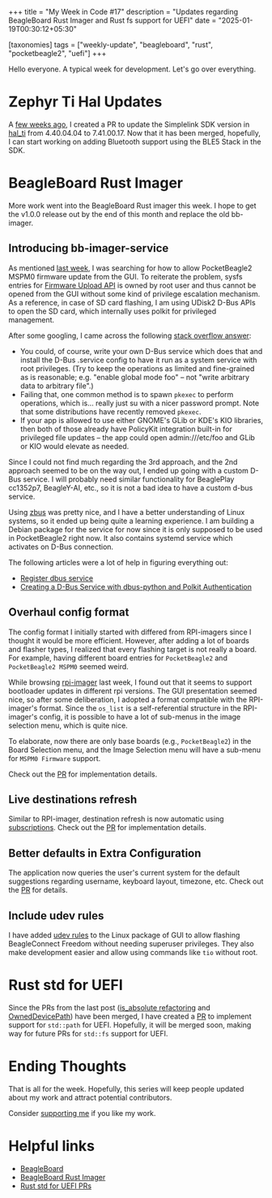 +++
title = "My Week in Code #17"
description = "Updates regarding BeagleBoard Rust Imager and Rust fs support for UEFI"
date = "2025-01-19T00:30:12+05:30"

[taxonomies]
tags = ["weekly-update", "beagleboard", "rust", "pocketbeagle2", "uefi"]
+++

Hello everyone. A typical week for development. Let's go over everything.

# Zephyr Ti Hal Updates

A [few weeks ago](@/blog/post45.md), I created a PR to update the Simplelink SDK version in [hal_ti](https://github.com/zephyrproject-rtos/hal_ti) from 4.40.04.04 to 7.41.00.17. Now that it has been merged, hopefully, I can start working on adding Bluetooth support using the BLE5 Stack in the SDK.

# BeagleBoard Rust Imager

More work went into the BeagleBoard Rust imager this week. I hope to get the v1.0.0 release out by the end of this month and replace the old bb-imager.

## Introducing bb-imager-service

As mentioned [last week](@/blog/post46.md), I was searching for how to allow PocketBeagle2 MSPM0 firmware update from the GUI. To reiterate the problem, sysfs entries for [Firmware Upload API](https://docs.kernel.org/driver-api/firmware/fw_upload.html) is owned by root user and thus cannot be opened from the GUI without some kind of privilege escalation mechanism. As a reference, in case of SD card flashing, I am using UDisk2 D-Bus APIs to open the SD card, which internally uses polkit for privileged management.

After some googling, I came across the following [stack overflow answer](https://stackoverflow.com/questions/77516167/how-to-write-file-using-policykit-to-get-privilege):

- You could, of course, write your own D-Bus service which does that and install the D-Bus .service config to have it run as a system service with root privileges. (Try to keep the operations as limited and fine-grained as is reasonable; e.g. "enable global mode foo" – not "write arbitrary data to arbitrary file".)
- Failing that, one common method is to spawn `pkexec` to perform operations, which is… really just su with a nicer password prompt. Note that some distributions have recently removed `pkexec`.
- If your app is allowed to use either GNOME's GLib or KDE's KIO libraries, then both of those already have PolicyKit integration built-in for privileged file updates – the app could open admin:///etc/foo and GLib or KIO would elevate as needed.

Since I could not find much regarding the 3rd approach, and the 2nd approach seemed to be on the way out, I ended up going with a custom D-Bus service. I will probably need similar functionality for BeaglePlay cc1352p7, BeagleY-AI, etc., so it is not a bad idea to have a custom d-bus service.

Using [zbus](https://docs.rs/zbus/latest/zbus/) was pretty nice, and I have a better understanding of Linux systems, so it ended up being quite a learning experience. I am building a Debian package for the service for now since it is only supposed to be used in PocketBeagle2 right now. It also contains systemd service which activates on D-Bus connection.

The following articles were a lot of help in figuring everything out:

- [Register dbus service](https://nyirog.medium.com/register-dbus-service-f923dfca9f1)
- [Creating a D-Bus Service with dbus-python and Polkit Authentication](https://vwangsf.medium.com/creating-a-d-bus-service-with-dbus-python-and-polkit-authentication-4acc9bc5ed29)

## Overhaul config format

The config format I initially started with differed from RPI-imagers since I thought it would be more efficient. However, after adding a lot of boards and flasher types, I realized that every flashing target is not really a board. For example, having different board entries for `PocketBeagle2` and `PocketBeagle2 MSPM0` seemed weird.

While browsing [rpi-imager](https://github.com/raspberrypi/rpi-imager) last week, I found out that it seems to support bootloader updates in different rpi versions. The GUI presentation seemed nice, so after some deliberation, I adopted a format compatible with the RPI-imager's format. Since the `os_list` is a self-referential structure in the RPI-imager's config, it is possible to have a lot of sub-menus in the image selection menu, which is quite nice.

To elaborate, now there are only base boards (e.g., `PocketBeagle2`) in the Board Selection menu, and the Image Selection menu will have a sub-menu for `MSPM0 Firmware` support. 

Check out the [PR](https://openbeagle.org/ayush1325/bb-imager-rs/-/merge_requests/53) for implementation details.

## Live destinations refresh

Similar to RPI-imager, destination refresh is now automatic using [subscriptions](https://docs.rs/iced/latest/iced/application/struct.Application.html#method.subscription). Check out the [PR](https://openbeagle.org/ayush1325/bb-imager-rs/-/merge_requests/45) for implementation details.

## Better defaults in Extra Configuration

The application now queries the user's current system for the default suggestions regarding username, keyboard layout, timezone, etc. Check out the [PR](https://openbeagle.org/ayush1325/bb-imager-rs/-/merge_requests/47) for details.

## Include udev rules

I have added [udev rules](https://openbeagle.org/ayush1325/bb-imager-rs/-/blob/main/bb-imager-gui/assets/packages/linux/udev/10-beagle.rules) to the Linux package of GUI to allow flashing BeagleConnect Freedom without needing superuser privileges. They also make development easier and allow using commands like `tio` without root.

# Rust std for UEFI

Since the PRs from the last post ([is_absolute refactoring](https://github.com/rust-lang/rust/pull/135405) and [OwnedDevicePath](https://github.com/rust-lang/rust/pull/135393)) have been merged, I have created a [PR](https://github.com/rust-lang/rust/pull/135475) to implement support for `std::path` for UEFI. Hopefully, it will be merged soon, making way for future PRs for `std::fs` support for UEFI.

# Ending Thoughts

That is all for the week. Hopefully, this series will keep people updated about my work and attract potential contributors.

Consider [supporting me](@/pages/about.md) if you like my work.

# Helpful links

- [BeagleBoard](https://www.beagleboard.org/)
- [BeagleBoard Rust Imager](https://openbeagle.org/ayush1325/bb-imager-rs)
- [Rust std for UEFI PRs](https://github.com/rust-lang/rust/pulls/Ayush1325)
